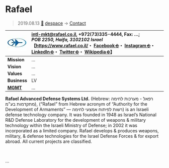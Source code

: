 # Rafael
> 2019.08.13 [🚀](../../index/index.md) [despace](../index.md) → [Contact](../contact.md)

|[![](../f/contact/r/rafael_logo1_thumb.webp)](../f/contact/r/rafael_logo1.webp)|<intl-mkt@rafael.co.il>, +972(73)335-4444, Fax: …;<br> *POB 2250, Haifa, 3102102 Israel*<br> 【<https://www.rafael.co.il/>・ [Facebook ⎆](https://www.facebook.com/Rafael-Advanced-Defense-Systems-250896539197350/)・ [Instagram ⎆](https://www.instagram.com/rafaeldefense/)・ [LinkedIn ⎆](https://www.linkedin.com/company/rafael-advanced-defense-systems-official/)・ [Twitter ⎆](https://twitter.com/RAFAELdefense)・ [Wikipedia ⎆](https://en.wikipedia.org/wiki/Rafael_Advanced_Defense_Systems)】|
|:--|:--|
|**Mission**|…|
|**Vision**|…|
|**Values**|…|
|**Business**|LV|
|**[MGMT](../mgmt.md)**|…|

**Rafael Advanced Defense Systems Ltd.** (Hebrew: רפאל - מערכות לחימה מתקדמות בע"מ), (“Rafael” from Hebrew acronym of “Authority for the Development of Armaments” — רשות לפיתוח אמצעי לחימה‎) is an Israeli defense technology company. It was founded in 1948 as Israel’s National R&D Defense Laboratory for the development of weapons & military technology within the Israeli Ministry of Defense; in 2002 it was incorporated as a limited company. Rafael develops & produces weapons, military, & defense technologies for the Israel Defense Forces & for export abroad. All current projects are classified.


<p style="page-break-after:always"> </p>

…

